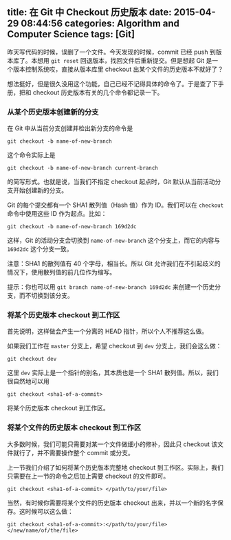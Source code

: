 title: 在 Git 中 Checkout 历史版本
date: 2015-04-29 08:44:56
categories: Algorithm and Computer Science
tags: [Git]
---

昨天写代码的时候，误删了一个文件。今天发现的时候，commit 已经 push 到版本库了。本想用 `git reset` 回退版本，找回文件后重新提交。但是想起 Git 是一个版本控制系统哎，直接从版本库里 checkout 出某个文件的历史版本不就好了？

想法挺好，但是很久没用这个功能，自己已经不记得具体的命令了。于是查了下手册，把和 checkout 历史版本有关的几个命令都记录一下。

<!--more-->

### 从某个历史版本创建新的分支

在 Git 中从当前分支创建并检出新分支的命令是

    git checkout -b name-of-new-branch

这个命令实际上是

    git checkout -b name-of-new-branch current-branch

的简写形式。也就是说，当我们不指定 checkout 起点时，Git 默认从当前活动分支开始创建新的分支。

Git 的每个提交都有一个 SHA1 散列值（Hash 值）作为 ID。我们可以在 `checkout` 命令中使用这些 ID 作为起点。比如：

    git checkout -b name-of-new-branch 169d2dc

这样，Git 的活动分支会切换到 `name-of-new-branch` 这个分支上，而它的内容与 `169d2dc` 这个分支一致。

注意：SHA1 的散列值有 40 个字母，相当长。所以 Git 允许我们在不引起歧义的情况下，使用散列值的前几位作为缩写。

提示：你也可以用 `git branch name-of-new-branch 169d2dc` 来创建一个历史分支，而不切换到该分支。

### 将某个历史版本 checkout 到工作区

首先说明，这样做会产生一个分离的 HEAD 指针，所以个人不推荐这么做。

如果我们工作在 `master` 分支上，希望 checkout 到 `dev` 分支上，我们会这么做：

    git checkout dev

这里 `dev` 实际上是一个指针的别名，其本质也是一个 SHA1 散列值。所以，我们很自然地可以用

    git checkout <sha1-of-a-commit>

将某个历史版本 checkout 到工作区。

### 将某个文件的历史版本 checkout 到工作区

大多数时候，我们可能只需要对某一个文件做细小的修补，因此只 checkout 该文件就行了，并不需要操作整个 commit 或分支。

上一节我们介绍了如何将某个历史版本完整地 checkout 到工作区。实际上，我们只需要在上一节的命令之后加上需要 checkout 的文件即可。

    git checkout <sha1-of-a-commit> </path/to/your/file>

当然，有时候你需要将某个文件的历史版本 checkout 出来，并以一个新的名字保存。这时候可以这么做：

    git checkout <sha1-of-a-commit>:</path/to/your/file> </new/name/of/the/file>


